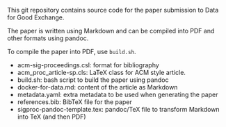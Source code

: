 This git repository contains source code for the paper submission to Data for Good Exchange.

The paper is written using Markdown and can be compiled into PDF and other formats using pandoc.

To compile the paper into PDF, use `build.sh`.

* acm-sig-proceedings.csl: format for bibliography
* acm_proc_article-sp.cls: LaTeX class for ACM style article.
* build.sh: bash script to build the paper using pandoc
* docker-for-data.md: content of the article as Markdown
* metadata.yaml: extra metadata to be used when generating the paper
* references.bib: BibTeX file for the paper
* sigproc-pandoc-template.tex: pandoc/TeX file to transform Markdown into TeX (and then PDF)
